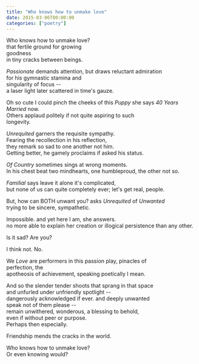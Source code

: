 ```yaml
---
title: "Who knows how to unmake love"
date: 2015-03-06T00:00:00
categories: ["poetry"]
---
```


<p>Who knows how to unmake love?</br>
that fertile ground for growing</br>
goodness</br>
in tiny cracks between beings.</br>
</p>

<p><em>Passionate</em> demands attention, but draws reluctant admiration</br>
for his gymnastic stamina and</br>
singularity of focus --</br>
a laser light later scattered in time's gauze.
</p>

<p>Oh so cute I could pinch the cheeks of this <em>Puppy</em> she says <em>40 Years Married</em> now.</br>
Others applaud politely if not quite aspiring to such</br>
longevity.
</p>

<p><em>Unrequited</em> garners the requisite sympathy.</br>
Fearing the recollection in his reflection,</br>
they remark so sad to one another not him.</br>
Getting better, he gamely proclaims if asked his status.
</p>

<p><em>Of Country</em> sometimes sings at wrong moments.</br>
In his chest beat two mindhearts, one humbleproud, the other not so.
</p>

<p><em>Familial</em> says leave it alone it's complicated,</br>
but none of us can quite completely ever; let's get real, people.
</p>

<p>But, how can BOTH unwant you? asks <em>Unrequited</em> of <em>Unwanted</em></br>
trying to be sincere, sympathetic.
</p>

<p>Impossible. and yet here I am, she answers.</br>
no more able to explain her creation or illogical persistence than any other.
</p>

<p>Is it sad? Are you?</p>

<p>I think not. No.</p>

<p>We <em>Love</em> are performers in this passion play, pinacles of</br>
perfection, the</br> 
apotheosis of achievement, speaking poetically I mean.
</p>

<p>And so the slender tender shoots that sprang in that space</br>
and unfurled under unfriendly spotlight -- </br>
dangerously acknowledged if ever. and deeply unwanted</br>
speak not of them please --</br>
remain unwithered, wonderous, a blessing to behold,</br>
even if without peer or purpose.</br>
Perhaps then especially.
</p>

<p>Friendship mends the cracks in the world.</p>

<p>Who knows how to unmake love?</br>
Or even knowing would?
</p>
